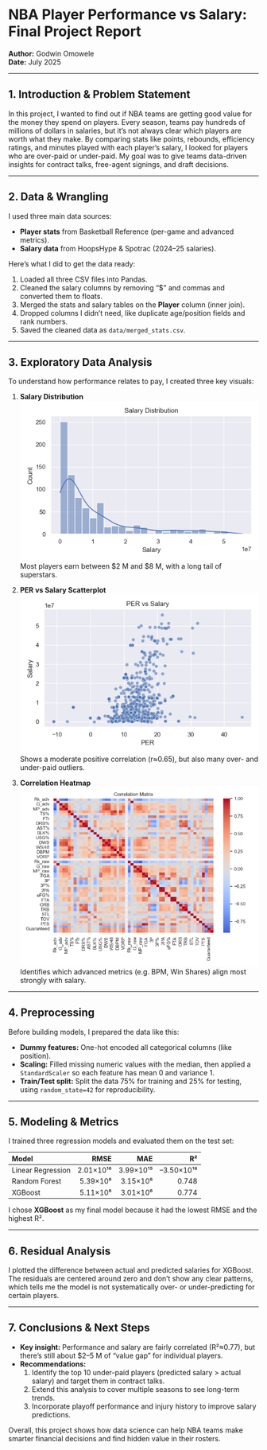 # NBA Player Performance vs Salary: Final Project Report

**Author:** Godwin Omowele  
**Date:** July 2025  

---

## 1. Introduction & Problem Statement

In this project, I wanted to find out if NBA teams are getting good value for the money they spend on players. Every season, teams pay hundreds of millions of dollars in salaries, but it’s not always clear which players are worth what they make. By comparing stats like points, rebounds, efficiency ratings, and minutes played with each player’s salary, I looked for players who are over-paid or under-paid. My goal was to give teams data-driven insights for contract talks, free-agent signings, and draft decisions.

---

## 2. Data & Wrangling

I used three main data sources:

- **Player stats** from Basketball Reference (per-game and advanced metrics).  
- **Salary data** from HoopsHype & Spotrac (2024–25 salaries).  

Here’s what I did to get the data ready:

1. Loaded all three CSV files into Pandas.  
2. Cleaned the salary columns by removing “\$” and commas and converted them to floats.  
3. Merged the stats and salary tables on the **Player** column (inner join).  
4. Dropped columns I didn’t need, like duplicate age/position fields and rank numbers.  
5. Saved the cleaned data as `data/merged_stats.csv`.

---

## 3. Exploratory Data Analysis

To understand how performance relates to pay, I created three key visuals:

1. **Salary Distribution**  
   ![Salary Distribution](../figures/salary_hist.png)  
   Most players earn between \$2 M and \$8 M, with a long tail of superstars.

2. **PER vs Salary Scatterplot**  
   ![PER vs Salary](../figures/per_salary_scatter.png)  
   Shows a moderate positive correlation (r≈0.65), but also many over- and under-paid outliers.

3. **Correlation Heatmap**  
   ![Correlation Heatmap](../figures/corr_heatmap.png)  
   Identifies which advanced metrics (e.g. BPM, Win Shares) align most strongly with salary.

---

## 4. Preprocessing

Before building models, I prepared the data like this:

- **Dummy features:** One-hot encoded all categorical columns (like position).  
- **Scaling:** Filled missing numeric values with the median, then applied a `StandardScaler` so each feature has mean 0 and variance 1.  
- **Train/Test split:** Split the data 75% for training and 25% for testing, using `random_state=42` for reproducibility.

---

## 5. Modeling & Metrics

I trained three regression models and evaluated them on the test set:

| Model               |       RMSE    |       MAE    |     R²    |
|:--------------------|--------------:|-------------:|----------:|
| Linear Regression   | 2.01×10¹⁶     | 3.99×10¹⁵    | –3.50×10¹⁸ |
| Random Forest       | 5.39×10⁶      | 3.15×10⁶     | 0.748     |
| XGBoost             | 5.11×10⁶      | 3.01×10⁶     | 0.774     |

I chose **XGBoost** as my final model because it had the lowest RMSE and the highest R².

---

## 6. Residual Analysis

I plotted the difference between actual and predicted salaries for XGBoost. The residuals are centered around zero and don’t show any clear patterns, which tells me the model is not systematically over- or under-predicting for certain players.

---

## 7. Conclusions & Next Steps

- **Key insight:** Performance and salary are fairly correlated (R²≈0.77), but there’s still about \$2–5 M of “value gap” for individual players.  
- **Recommendations:**  
  1. Identify the top 10 under-paid players (predicted salary > actual salary) and target them in contract talks.  
  2. Extend this analysis to cover multiple seasons to see long-term trends.  
  3. Incorporate playoff performance and injury history to improve salary predictions.  

Overall, this project shows how data science can help NBA teams make smarter financial decisions and find hidden value in their rosters.  
